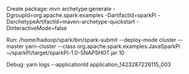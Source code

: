 Create package:
mvn archetype:generate -DgroupId=org.apache.spark.examples -DartifactId=sparkPi -DarchetypeArtifactId=maven-archetype-quickstart -DinteractiveMode=false

Run:
/home/hadoop/spark/bin/spark-submit --deploy-mode cluster --master yarn-cluster --class org.apache.spark.examples.JavaSparkPi ~/sparkPi/target/sparkPi-1.0-SNAPSHOT.jar 10

Debug:
 yarn logs --applicationId application_1423287226115_003

